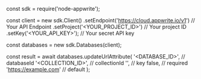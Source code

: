 const sdk = require('node-appwrite');

const client = new sdk.Client()
    .setEndpoint('https://cloud.appwrite.io/v1') // Your API Endpoint
    .setProject('&lt;YOUR_PROJECT_ID&gt;') // Your project ID
    .setKey('&lt;YOUR_API_KEY&gt;'); // Your secret API key

const databases = new sdk.Databases(client);

const result = await databases.updateUrlAttribute(
    '<DATABASE_ID>', // databaseId
    '<COLLECTION_ID>', // collectionId
    '', // key
    false, // required
    'https://example.com' // default
);
